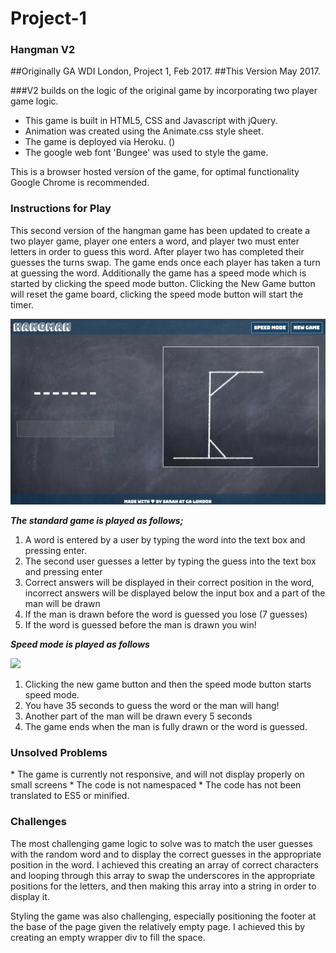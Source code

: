 # Project-1

### Hangman V2
##Originally GA WDI London, Project 1, Feb 2017.
##This Version May 2017.

###V2 builds on the logic of the original game by incorporating two player game logic.

* This game is built in HTML5, CSS and Javascript with jQuery.
* Animation was created using the Animate.css style sheet.
* The game is deployed via Heroku. ()
* The google web font 'Bungee' was used to style the game.

This is a browser hosted version of the game, for optimal functionality Google Chrome is recommended.

<h3> Instructions for Play</h3>
This second version of the hangman game has been updated to create a two player game, player one enters a word, and player two must enter letters in order to guess this word. After player two has completed their guesses the turns swap. The game ends once each player has taken a turn at guessing the word. Additionally the game has a speed mode which is started by clicking the speed mode button. Clicking the New Game button will reset the game board, clicking the speed mode button will start the timer.

![](images/start-screen.png)

***The standard game is played as follows;***

1. A word is entered by a user by typing the word into the text box and pressing enter.
2. The second user guesses a letter by typing the guess into the text box and pressing enter
3. Correct answers will be displayed in their correct position in the word, incorrect answers will be displayed below the input box and a part of the man will be drawn
4. If the man is drawn before the word is guessed you lose (7 guesses)
5. If the word is guessed before the man is drawn you win!

***Speed mode is played as follows***

![](images/speed-mode-game-play.png)

1. Clicking the new game button and then the speed mode button starts speed mode.
2. You have 35 seconds to guess the word or the man will hang!
3. Another part of the man will be drawn every 5 seconds
4. The game ends when the man is fully drawn or the word is guessed.



<h3>Unsolved Problems </h3>
* The game is currently not responsive, and will not display properly on small screens
* The code is not namespaced
* The code has not been translated to ES5 or minified.

<h3>Challenges </h3>
The most challenging game logic to solve was to match the user guesses with the random word and to display the correct guesses in the appropriate position in the word. I achieved this creating an array of correct characters and looping through this array to swap the underscores in the appropriate positions for the letters, and then making this array into a string in order to display it.

Styling the game was also challenging, especially positioning the footer at the base of the page given the relatively empty page. I achieved this by creating an empty wrapper div to fill the space.
